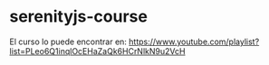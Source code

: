 # serenityjs-course

El curso lo puede encontrar en: https://www.youtube.com/playlist?list=PLeo6Q1inqlOcEHaZaQk6HCrNlkN9u2VcH
